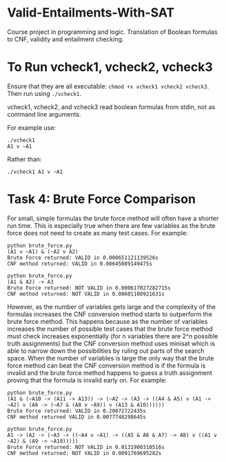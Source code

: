 # Valid-Entailments-With-SAT
Course project in programming and logic. Translation of Boolean formulas to CNF, validity and entailment checking.

# To Run vcheck1, vcheck2, vcheck3
Ensure that they are all executable: `chmod +x vcheck1 vcheck2 vcheck3`. Then
run using `./vcheck1`.

vcheck1, vcheck2, and vcheck3 read boolean formulas from stdin, not as command
line arguments.

For example use:
```
./vcheck1
A1 v ~A1
```
Rather than:
```
./vcheck1 A1 v ~A1
```

# Task 4: Brute Force Comparison
For small, simple formulas the brute force method will often have a shorter run
time. This is especially true when there are few variables as the brute force does
not need to create as many test cases. For example:

```
python brute_force.py 
(A1 v ~A1) & (~A2 v A2)
Brute Force returned: VALID in 0.000651121139526s
CNF method returned: VALID in 0.00645089149475s
```

```
python brute_force.py 
(A1 & A2) -> A3
Brute Force returned: NOT VALID in 0.000617027282715s
CNF method returned: NOT VALID in 0.00601100921631s
```

However, as the number of variables gets large and the complexity of the
formulas increases the CNF conversion method starts to outperform the brute
force method. This happens because as the number of variables increases the
number of possible test cases that the brute force method must check increases
exponentially (for n variables there are 2^n possible truth assignments) but
the CNF conversion method uses minisat which is able to narrow down the
possibilities by ruling out parts of the search space. When the number of
variables is large the only way that the brute force method can beat the CNF
conversion method is if the formula is invalid and the brute force method
happens to guess a truth assignment proving that the formula is invalid early
on. For example:

```
python brute_force.py
(A1 & (~A10 -> (A11 -> A13)) -> (~A2 -> (A3 -> ((A4 & A5) v (A1 -> ~A2) v (A6 -> (~A7 & (A8 v ~A9)) v (A13 & A10))))))
Brute Force returned: VALID in 0.20072722435s
CNF method returned VALID in 0.0077748298645s
```

```
python brute_force.py
A1 -> (A2 -> (~A3 -> ((~A4 v ~A1) -> ((A5 & A6 & A7) -> A8) v ((A1 v ~A2) & (A9 -> ~A10)))))
Brute Force returned: NOT VALID in 0.0131900310516s
CNF method returned: NOT VALID in 0.0091769695282s
```
